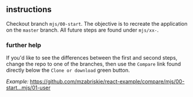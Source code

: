 ## instructions

Checkout branch `mjs/00-start`.  The objective is to recreate the application on the `master` branch.  All future steps are found under `mjs/xx-`.


### further help 

If you'd like to see the differences between the first and second steps, change the repo to one of the branches, then use the `Compare` link found directly below the `Clone or download` green button.

*Example:*  https://github.com/mzabriskie/react-example/compare/mjs/00-start...mjs/01-user


